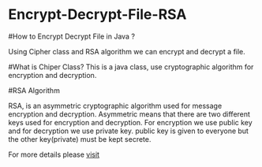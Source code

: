 # Encrypt-Decrypt-File-RSA

#How to Encrypt Decrypt File in Java ?

Using Cipher class and RSA algorithm we can encrypt and decrypt a file.

#What is Chiper Class?
This is a java class, use cryptographic algorithm for encryption and decryption.

#RSA Algorithm

RSA, is an asymmetric cryptographic algorithm used for message encryption and decryption. 
Asymmetric means that there are two different keys used for encryption and decryption.
For encryption we use public key and for decryption we use private key.
public key is given to everyone but the other key(private) must be kept secrete. 


For more details please [visit](http://javaant.com/cipher-class-and-rsa-algorithm/#.VvpQHhJ96Hs)

